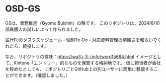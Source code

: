 # OSD-GS

GSは、業務推進（**G**yomu **S**uishin）の略です。
このリポジトリは、2024/8/10部員個人の試しによって作られました。

並行PJのタスクスケジュール・個別To-Do・対応資料管理の煩雑さを和らいでくれたら、続投します。

なお、リポジトリの意味：https://wa3.i-3-i.info/word15664.html
イメージとして、Kintone「エントリー」的なものを保管する格納地です。
仮に担当者が会社を辞めたとしても、リポジトリごとGitHub上の別ユーザーに簡単に移譲することができます。（確認しました。）
